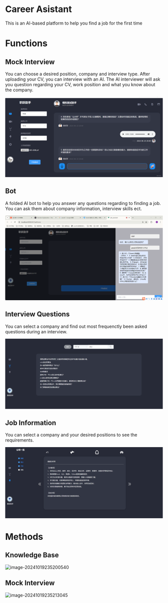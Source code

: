 # Career Asistant

This is an AI-based platform to help you find a job for the first time

# Functions

## Mock Interview

You can choose a desired position, company and interview type. After uploading your CV, you can interview with an AI. The AI interviewer will ask you question regarding your CV, work position and what you know about the company.

![img](img/2c719bef171da005a5afed46b6844016.jpeg)

## Bot

A folded AI bot to help you answer any questions regarding to finding a job. You can ask them about company information, interview skills ect.

![img](img/cc1bc37219e21f5891e6d41f69594941.png)

## Interview Questions

You can select a company and find out most frequenctly been asked questions during an interview.

![image-20241019234835857](img/image-20241019234835857.png)

## Job Information

You can select a company and your desired positions to see the requirements.

![image-20241019235009619](img/image-20241019235009619.png)

# Methods

## Knowledge Base

![image-20241019235200540](README.assets/image-20241019235200540.png)

## Mock Interview

![image-20241019235213045](README.assets/image-20241019235213045.png)
